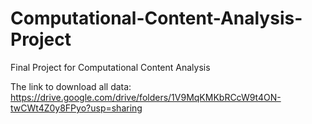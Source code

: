 # Computational-Content-Analysis-Project
Final Project for Computational Content Analysis

The link to download all data: https://drive.google.com/drive/folders/1V9MqKMKbRCcW9t4ON-twCWt4Z0y8FPyo?usp=sharing